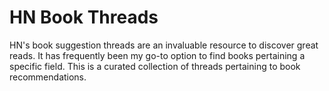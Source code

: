 # HN Book Threads
HN's book suggestion threads are an invaluable resource to discover great reads.
It has frequently been my go-to option to find books pertaining a specific field.
This is a curated collection of threads pertaining to book recommendations.